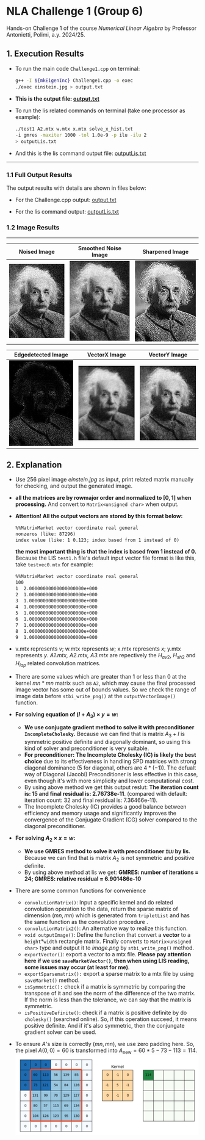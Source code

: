 # NLA Challenge 1 (Group 6)

Hands-on Challenge 1 of the course _Numerical Linear Algebra_ by Professor Antonietti, Polimi, a.y. 2024/25.

## 1. Execution Results

- To run the main code `Challenge1.cpp` on terminal:

  ```bash
  g++ -I ${mkEigenInc} Challenge1.cpp -o exec
  ./exec einstein.jpg > output.txt
  ```

- **This is the output file: [output.txt](output.txt)**

- To run the lis related commands on terminal (take one processor as example):

  ```bash
  ./test1 A2.mtx w.mtx x.mtx solve_x_hist.txt
  -i gmres -maxiter 1000 -tol 1.0e-9 -p ilu -ilu 2
  > outputLis.txt
  ```

- And this is the lis command output file: [outputLis.txt](outputLis.txt)

---

### 1.1 Full Output Results

The output results with details are shown in files below:

- For the Challenge.cpp output: [output.txt](output.txt)

- For the lis command output: [outputLis.txt](outputLis.txt)

### 1.2 Image Results

---

| Noised Image                            | Smoothed Noise Image                              | Sharpened Image                               |
| --------------------------------------- | ------------------------------------------------- | --------------------------------------------- |
| ![Noised Image](output_NoisedImage.png) | ![Smoothed Noise Image](output_SmoothedImage.png) | ![Sharpened Image](output_SharpenedImage.png) |

| Edgedetected Image                                   | VectorX Image                         | VectorY Image                         |
| ---------------------------------------------------- | ------------------------------------- | ------------------------------------- |
| ![Edgedetected Image](output_EdgeDetectionImage.png) | ![output_VectorX](output_VectorX.png) | ![output_VectorY](output_VectorY.png) |

## 2. Explanation

- Use 256 pixel image _einstein.jpg_ as input, print related matrix manually for checking, and output the generated image.

- **all the matrices are by rowmajor order and normalized to $[0,1]$ when processing.** And convert to `Matrix<unsigned char>` when output.

- **Attention! All the output vectors are stored by this format below:**

  ```
  %%MatrixMarket vector coordinate real general
  nonzeros (like: 87296)
  index value (like: 1 0.123; index based from 1 instead of 0)
  ```

  **the most important thing is that the index is based from 1 instead of 0.** Because the LIS `test1.h` file's default input vector file format is like this, take `testvec0.mtx` for example:

  ```
  %%MatrixMarket vector coordinate real general
  100
  1  2.00000000000000000000e+000
  2  1.00000000000000000000e+000
  3  1.00000000000000000000e+000
  4  1.00000000000000000000e+000
  5  1.00000000000000000000e+000
  6  1.00000000000000000000e+000
  7  1.00000000000000000000e+000
  8  1.00000000000000000000e+000
  9  1.00000000000000000000e+000
  ```

- v.mtx represents $v$; w.mtx represents $w$; x.mtx represents $x$; y.mtx represents $y$. _A1.mtx, A2.mtx, A3.mtx_ are repectively the $H_{av2}$, $H_{sh2}$ and $H_{lap}$ related convolution matrices.

- There are some values which are greater than 1 or less than 0 at the kernel $mn*mn$ matrix such as `A2`, which may cause the final processed image vector has some out of bounds values. So we check the range of image data before `stbi_write_png()` at the `outputVectorImage()` function.

- **For solving equation of $(I + A_3) \times y = w$:**

  - **We use conjugate gradient method to solve it with preconditioner `IncompleteCholesky`.** Because we can find that is matrix $A_3+I$ is symmetric positive definite and diagonally dominant, so using this kind of solver and preconditioner is very suitable.
  - **For preconditioner: The Incomplete Cholesky (IC) is likely the best choice** due to its effectiveness in handling SPD matrices with strong diagonal dominance ($5$ for diagonal, others are $4*(-1)$). The defualt way of Diagonal (Jacobi) Preconditioner is less effective in this case, even though it's with more simplicity and lower computational cost.
  - By using above method we get this output reslut: **The iteration count is: 15 and final residual is: 2.76738e-11**. (compared with default: iteration count: 32 and final residual is: 7.36466e-11).
  - The Incomplete Cholesky (IC) provides a good balance between efficiency and memory usage and significantly improves the convergence of the Conjugate Gradient (CG) solver compared to the diagonal preconditioner.

- **For solving $A_2 \times x = w$:**

  - **We use GMRES method to solve it with preconditioner `ILU` by lis.** Because we can find that is matrix $A_2$ is not symmetric and positive definite.
  - By using above method at lis we get: **GMRES: number of iterations = 24; GMRES: relative residual = 6.901486e-10**

- There are some common functions for convenience

  - `convolutionMatrix()`: Input a specific kernel and do related convolution operation to the data, return the sparse matrix of dimension $(mn,mn)$ which is generated from `tripletList` and has the same function as the convolution procedure .
  - `convolutionMatrix2()`: An alternative way to realize this function.
  - `void outputImage()`: Define the function that convert a **vector** to a `height`\*`width` rectangle matrix. Finally converts to `Matrix<unsigned char>` type and output it to _image.png_ by `stbi_write_png()` method.
  - `exportVector()`: export a vector to a mtx file. **Please pay attention here if we use `saveMarketVector()`, then when using LIS reading, some issues may occur (at least for me)**.
  - `exportSparsematrix():` export a sparse matrix to a mtx file by using `saveMarket()` method.
  - `isSymmetric():` check if a matrix is symmetric by comparing the transpose of it and see the norm of the difference of the two matrix. If the norm is less than the tolerance, we can say that the matrix is symmetric.
  - `isPositiveDefinite()`: check if a matrix is positive definite by do `cholesky()` (searched online). So, if this operation succeed, it means positive definite. And if it's also symmetric, then the conjungate gradient solver can be used.

- To ensure $A$'s size is correctly $(mn,mn)$, we use zero padding here. So, the pixel $A(0,0)=60$ is transformed into $A_{\text{new}}=60*5-73-113=114$.
  ![Example Of Zero Padding](ZeroPadding.png)
